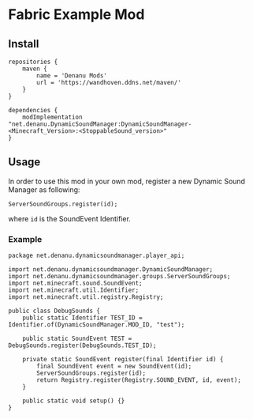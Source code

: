 # Fabric Example Mod

## Install

```
repositories {
    maven {
        name = 'Denanu Mods'
        url = 'https://wandhoven.ddns.net/maven/'
    }
}

dependencies {
    modImplementation "net.denanu.DynamicSoundManager:DynamicSoundManager-<Minecraft_Version>:<StoppableSound_version>"
}
```

## Usage

In order to use this mod in your own mod, register a new Dynamic Sound Manager as following:
```
ServerSoundGroups.register(id);
```
where ```id``` is the SoundEvent Identifier.

### Example
```
package net.denanu.dynamicsoundmanager.player_api;

import net.denanu.dynamicsoundmanager.DynamicSoundManager;
import net.denanu.dynamicsoundmanager.groups.ServerSoundGroups;
import net.minecraft.sound.SoundEvent;
import net.minecraft.util.Identifier;
import net.minecraft.util.registry.Registry;

public class DebugSounds {
	public static Identifier TEST_ID = Identifier.of(DynamicSoundManager.MOD_ID, "test");

	public static SoundEvent TEST = DebugSounds.register(DebugSounds.TEST_ID);

	private static SoundEvent register(final Identifier id) {
		final SoundEvent event = new SoundEvent(id);
		ServerSoundGroups.register(id);
		return Registry.register(Registry.SOUND_EVENT, id, event);
	}

	public static void setup() {}
}
```
